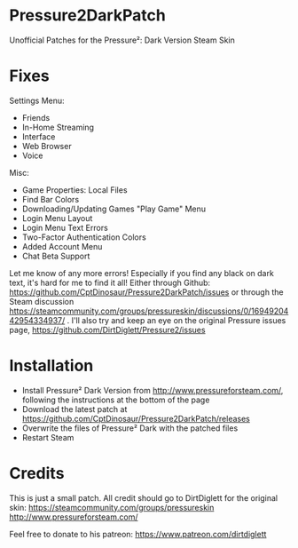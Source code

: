# Pressure2DarkPatch
Unofficial Patches for the Pressure²: Dark Version Steam Skin

# Fixes
Settings Menu:
- Friends
- In-Home Streaming
- Interface
- Web Browser
- Voice

Misc:
- Game Properties: Local Files
- Find Bar Colors
- Downloading/Updating Games "Play Game" Menu
- Login Menu Layout
- Login Menu Text Errors
- Two-Factor Authentication Colors
- Added Account Menu
- Chat Beta Support

Let me know of any more errors!
Especially if you find any black on dark text, it's hard for me to find it all!
Either through Github: https://github.com/CptDinosaur/Pressure2DarkPatch/issues 
or through the Steam discussion https://steamcommunity.com/groups/pressureskin/discussions/0/1694920442954334937/ .
I'll also try and keep an eye on the original Pressure issues page, https://github.com/DirtDiglett/Pressure2/issues

# Installation
- Install Pressure² Dark Version from http://www.pressureforsteam.com/, following the instructions at the bottom of the page
- Download the latest patch at https://github.com/CptDinosaur/Pressure2DarkPatch/releases
- Overwrite the files of Pressure² Dark with the patched files
- Restart Steam

# Credits
This is just a small patch. All credit should go to DirtDiglett for the original skin:
https://steamcommunity.com/groups/pressureskin
http://www.pressureforsteam.com/

Feel free to donate to his patreon:
https://www.patreon.com/dirtdiglett
